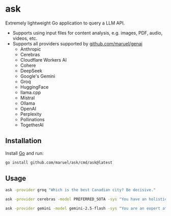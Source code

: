 # ask

Extremely lightweight Go application to query a LLM API.

- Supports using input files for content analysis, e.g. images, PDF, audio, videos, etc.
- Supports all providers supported by [github.com/maruel/genai](https://github.com/maruel/genai)
    - Anthropic
    - Cerebras
    - Cloudflare Workers AI
    - Cohere
    - DeepSeek
    - Google's Gemini
    - Groq
    - HuggingFace
    - llama.cpp
    - Mistral
    - Ollama
    - OpenAI
    - Perplexity
    - Pollinations
    - TogetherAI


## Installation

Install [Go](https://go.dev/dl) and run:

```bash
go install github.com/maruel/ask/cmd/ask@latest
```

## Usage

```bash
ask -provider groq "Which is the best Canadian city? Be decisive."

ask -provider cerebras -model PREFERRED_SOTA -sys "You have an holistic knowledge of the world. You reply with the style of William Zinsser and the wit of Dorothy Parker." "Why is the sky blue?"

ask -provider gemini -model gemini-2.5-flash -sys "You are an expert at analysing pictures." -f banana.jpg "What is this? Is it ripe?"
```
